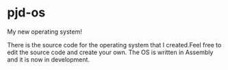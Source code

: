 # pjd-os
My new operating system!

There is the source code for the operating system that I created.Feel free to edit the source code and create your own.
The OS is written in Assembly and it is now in development.

